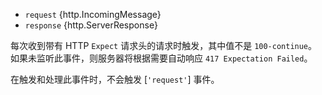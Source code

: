 <!-- YAML
added: v5.5.0
-->

* `request` {http.IncomingMessage}
* `response` {http.ServerResponse}

每次收到带有 HTTP `Expect` 请求头的请求时触发，其中值不是 `100-continue`。 
如果未监听此事件，则服务器将根据需要自动响应 `417 Expectation Failed`。

在触发和处理此事件时，不会触发 [`'request'`] 事件。

